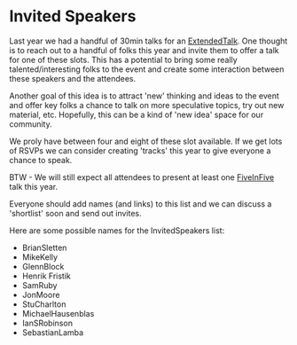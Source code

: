 # Invited Speakers #

Last year we had a handful of 30min talks for an [ExtendedTalk](ExtendedTalk.md). One thought is to reach out to a handful of folks this year and invite them to offer a talk for one of these slots. This has a potential to bring some really talented/interesting folks to the event and create some interaction between these speakers and the attendees.

Another goal of this idea is to attract 'new' thinking and ideas to the event and offer key folks a chance to talk on more speculative topics, try out new material, etc. Hopefully, this can be a kind of 'new idea' space for our community.

We proly have between four and eight of these slot available. If we get lots of RSVPs we can consider creating 'tracks' this year to give everyone a chance to speak.

BTW - We will still expect all attendees to present at least one [FiveInFive](FiveInFive.md) talk this year.

Everyone should add names (and links) to this list and we can discuss a 'shortlist' soon and send out invites.

Here are some possible names for the InvitedSpeakers list:
  * BrianSletten
  * MikeKelly
  * GlennBlock
  * Henrik Fristik
  * SamRuby
  * JonMoore
  * StuCharlton
  * MichaelHausenblas
  * IanSRobinson
  * SebastianLamba
